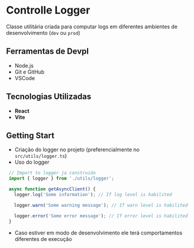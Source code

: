 # Controlle Logger

Classe utilitária criada para computar logs em diferentes ambientes de desenvolvimento (`dev` ou `prod`)

## Ferramentas de Devpl

- Node.js
- Git e GitHub
- VSCode

## Tecnologias Utilizadas

- **React**
- **Vite**

## Getting Start

- Criação do logger no projeto (preferencialmente no `src/utils/logger.ts`)
- Uso do logger

```TypeScript
 // Import to logger ja construido
 import { logger } from './utils/logger';

 async function getAsyncClient() {
   logger.log('Some information'); // If log level is habilited

   logger.warn('Some warning message'); // If warn level is habilited

   logger.error('Some error message'); // If error level is habilited
 }
```

- Caso estiver em modo de desenvolvimento ele terá comportamentos diferentes de execução
